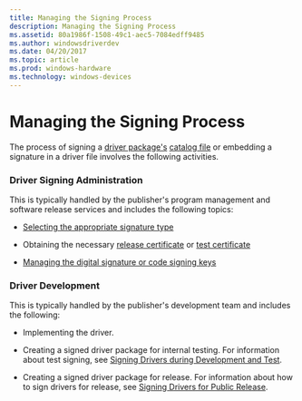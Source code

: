 ```yaml
---
title: Managing the Signing Process
description: Managing the Signing Process
ms.assetid: 80a1986f-1508-49c1-aec5-7084edff9485
ms.author: windowsdriverdev
ms.date: 04/20/2017
ms.topic: article
ms.prod: windows-hardware
ms.technology: windows-devices
---
```


# Managing the Signing Process


The process of signing a [driver package's](driver-packages.md) [catalog file](catalog-files.md) or embedding a signature in a driver file involves the following activities.

### Driver Signing Administration

This is typically handled by the publisher's program management and software release services and includes the following topics:

-   [Selecting the appropriate signature type](selecting-the-appropriate-signature-type.md)

-   Obtaining the necessary [release certificate](release-certificates.md) or [test certificate](test-certificates.md)

-   [Managing the digital signature or code signing keys](managing-the-digital-signature-or-code-signing-keys.md)

### Driver Development

This is typically handled by the publisher's development team and includes the following:

-   Implementing the driver.

-   Creating a signed driver package for internal testing. For information about test signing, see [Signing Drivers during Development and Test](signing-drivers-during-development-and-test.md).

-   Creating a signed driver package for release. For information about how to sign drivers for release, see [Signing Drivers for Public Release](signing-drivers-for-public-release.md).

 

 





